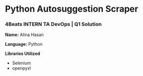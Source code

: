 ﻿# Python Autosuggestion Scraper
### 4Beats INTERN TA DevOps | Q1 Solution
**Name:** Alina Hasan

**Language:** Python

**Libraries Utilized**
* Selenium
* openpyxl
